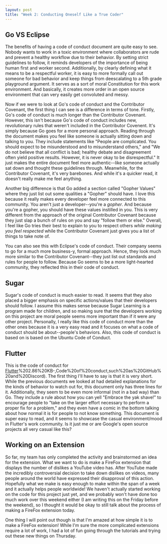 ```yaml
---
layout: post
title: "Week 2: Conducting Oneself Like a True Coder"
---
```


## Go VS Eclipse

The benefits of having a code of conduct document are quite easy to see. Nobody wants to work in a toxic environment where collaborators are rude and prevent a healthy workflow due to their behavior. By setting strict guidelines to follow, it reminds developers of the importance of being human first and worker second. Additionally, by clearly defining what it means to be a respectful worker, it is easy to more formally call out someone for bad behavior and keep things from deescalating to a 5th grade playground argument. It serves as a sort of moral Constitution for this work environment. And basically, it creates more order in an open source environment that can very easily get convoluted and messy. 

Now if we were to look at Go's code of conduct and the Contributor Covenant, the first thing I can see is a difference in terms of tone. Firstly, Go's code of conduct is much longer than the Contributor Covenant. However, this isn't because Go's code of conduct includes new, revolutionary rules that weren't included in the Contributor Covenent. It's simply because Go goes for a more personal approach. Reading through the document makes you feel like someone is actually sitting down and talking to you. They include statements like "People are complicated. You should expect to be misunderstood and to misunderstand others," and "We do not believe that all conflict is bad; healthy debate and disagreement often yield positive results. However, it is never okay to be disrespectful." It just makes the entire document feel more authentic--like someone actually sat down and thought these guidelines through. Meanwhile, for the Contributor Covenant, it's very barebones. And while it's a quicker read, it doesn't really make me feel anything. 

Another big difference is that Go added a section called "Gopher Values" where they just list out some qualities a "Gopher" should have. I love this because it really makes every developer feel more connected to this community. You aren't just a developer--you're a *gopher*. And because you're a gopher, you should have these values instilled in you. This is very different from the approach of the original Contributor Covenant because they just slap a bunch of rules on you and say "follow them or else." Overall, I feel like Go tries their best to explain to you to respect others *while making you feel respected* while the Contributor Covenant just gives you a list of things to take note of. 

You can also see this with Eclipse's code of conduct. Their company seems to go for a much more business-y, formal approach. Hence, they look much more similar to the Contributor Covenant--they just list out standards and rules for people to follow. Because Go seems to be a more light-hearted community, they reflected this in their code of conduct. 

## Sugar

Sugar's code of conduct is much easier to read. It seems that they also placed a bigger emphasis on specific actions/values that their developers should follow. I assume this makes sense because Sugar Learning is a program made for children, and so making sure that the developers working on this project are moral people seems more important than if it were any other project. Personally, I really like this code of conduct more than the other ones because it is a very easy read and it focuses on what a code of conduct should be about--people's behaviors. Also, this code of conduct is based on is based on the Ubuntu Code of Conduct. 

## Flutter

This is the code of conduct for [Flutter](https://github.com/flutter/flutter/blob/master/CODE_OF_CONDUCT.md#:~:text=sloc)%202.86%20KB-,Code%20of%20conduct,such%20as%20GitHub%20and%20Discord). The first thing I'll have to say is that it is very short. While the previous documents we looked at had detailed explanations for the kinds of behavior to watch out for, this document only has three lines for it. Additionally, they seem to be even more informal (not in a bad way) than Go. They include a rule about how you can yell "Embrace the yak shave!" to encourage people to "take on the larger effort necessary to perform a proper fix for a problem," and they even have a comic in the bottom talking about how normal it is for people to not know something. This document is super easy to read, and it seems to showcase the casual environment/mood in Flutter's work community. Is it just me or are Google's open source projects all very casual like this?

## Working on an Extension

So far, my team has only completed the activity and brainstormed an idea for the extension. What we want to do is make a FireFox extension that displays the number of dislikes a YouTube video has. After YouTube made the incredibly controversial decision to take down dislikes on videos, many people around the world have expressed their disapproval of this action. Hopefully what we make is easy enough to make within the span of a week and it actually helps people worldwide! We haven't actually started working on the code for this project just yet, and we probably won't have done too much work over this weekend either (I am writing this on the Friday before the weekend), so I thought it would be okay to still talk about the process of making a FireFox extension today. 

One thing I will point out though is that I'm amazed at how simple it is to make a FireFox extension! While I'm sure the more complicated extensions require a lot of work, I had a lot of fun going through the tutorials and trying out these new things on Thursday. 
